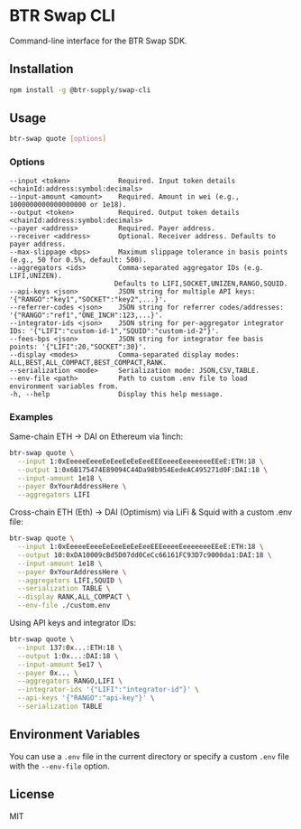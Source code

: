 # BTR Swap CLI

Command-line interface for the BTR Swap SDK.

## Installation

```bash
npm install -g @btr-supply/swap-cli
```

## Usage

```bash
btr-swap quote [options]
```

### Options

```
--input <token>            Required. Input token details <chainId:address:symbol:decimals>
--input-amount <amount>    Required. Amount in wei (e.g., 1000000000000000000 or 1e18).
--output <token>           Required. Output token details <chainId:address:symbol:decimals>
--payer <address>          Required. Payer address.
--receiver <address>       Optional. Receiver address. Defaults to payer address.
--max-slippage <bps>       Maximum slippage tolerance in basis points (e.g., 50 for 0.5%, default: 500).
--aggregators <ids>        Comma-separated aggregator IDs (e.g. LIFI,UNIZEN).
                          Defaults to LIFI,SOCKET,UNIZEN,RANGO,SQUID.
--api-keys <json>          JSON string for multiple API keys: '{"RANGO":"key1","SOCKET":"key2",...}'.
--referrer-codes <json>    JSON string for referrer codes/addresses: '{"RANGO":"ref1","ONE_INCH":123,...}'.
--integrator-ids <json>    JSON string for per-aggregator integrator IDs: '{"LIFI":"custom-id-1","SQUID":"custom-id-2"}'.
--fees-bps <json>          JSON string for integrator fee basis points: '{"LIFI":20,"SOCKET":30}'.
--display <modes>          Comma-separated display modes: ALL,BEST,ALL_COMPACT,BEST_COMPACT,RANK.
--serialization <mode>     Serialization mode: JSON,CSV,TABLE.
--env-file <path>          Path to custom .env file to load environment variables from.
-h, --help                 Display this help message.
```

### Examples

Same-chain ETH -> DAI on Ethereum via 1inch:
```bash
btr-swap quote \
  --input 1:0xEeeeeEeeeEeEeeEeEeEeeEEEeeeeEeeeeeeeEEeE:ETH:18 \
  --output 1:0x6B175474E89094C44Da98b954EedeAC495271d0F:DAI:18 \
  --input-amount 1e18 \
  --payer 0xYourAddressHere \
  --aggregators LIFI
```

Cross-chain ETH (Eth) -> DAI (Optimism) via LiFi & Squid with a custom .env file:
```bash
btr-swap quote \
  --input 1:0xEeeeeEeeeEeEeeEeEeEeeEEEeeeeEeeeeeeeEEeE:ETH:18 \
  --output 10:0xDA10009cBd5D07dd0CeCc66161FC93D7c9000da1:DAI:18 \
  --input-amount 1e18 \
  --payer 0xYourAddressHere \
  --aggregators LIFI,SQUID \
  --serialization TABLE \
  --display RANK,ALL_COMPACT \
  --env-file ./custom.env
```

Using API keys and integrator IDs:
```bash
btr-swap quote \
  --input 137:0x...:ETH:18 \
  --output 1:0x...:DAI:18 \
  --input-amount 5e17 \
  --payer 0x... \
  --aggregators RANGO,LIFI \
  --integrator-ids '{"LIFI":"integrator-id"}' \
  --api-keys '{"RANGO":"api-key"}' \
  --serialization TABLE
```

## Environment Variables

You can use a `.env` file in the current directory or specify a custom `.env` file with the `--env-file` option.

## License

MIT
